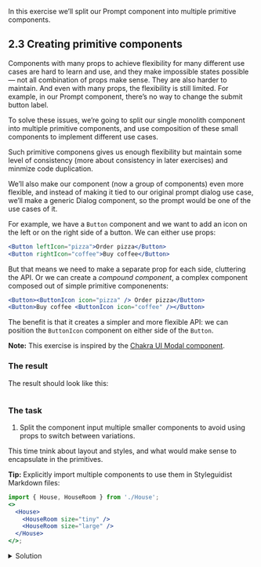 In this exercise we’ll split our Prompt component into multiple primitive components.

## 2.3 Creating primitive components

Components with many props to achieve flexibility for many different use cases are hard to learn and use, and they make impossible states possible — not all combination of props make sense. They are also harder to maintain. And even with many props, the flexibility is still limited. For example, in our Prompt component, there’s no way to change the submit button label.

To solve these issues, we’re going to split our single monolith component into multiple primitive components, and use composition of these small components to implement different use cases.

Such primitive componens gives us enough flexibility but maintain some level of consistency (more about consistency in later exercises) and minmize code duplication.

We’ll also make our component (now a group of components) even more flexible, and instead of making it tied to our original prompt dialog use case, we’ll make a generic Dialog component, so the prompt would be one of the use cases of it.

For example, we have a `Button` component and we want to add an icon on the left or on the right side of a button. We can either use props:

```jsx static
<Button leftIcon="pizza">Order pizza</Button>
<Button rightIcon="coffee">Buy coffee</Button>
```

But that means we need to make a separate prop for each side, cluttering the API. Or we can create a _compound component_, a complex component composed out of simple primitive componenents:

```jsx static
<Button><ButtonIcon icon="pizza" /> Order pizza</Button>
<Button>Buy coffee <ButtonIcon icon="coffee" /></Button>
```

The benefit is that it creates a simpler and more flexible API: we can position the `ButtonIcon` component on either side of the `Button`.

**Note:** This exercise is inspired by the [Chakra UI Modal component](https://chakra-ui.com/modal).

### The result

The result should look like this:

```jsx {"file": "final/Dialog.md", "noeditor": true}
```

### The task

1. Split the component input multiple smaller components to avoid using props to switch between variations.

This time tnink about layout and styles, and what would make sense to encapsulate in the primitives.

**Tip:** Explicitly import multiple components to use them in Styleguidist Markdown files:

```jsx static
import { House, HouseRoom } from './House';
<>
  <House>
    <HouseRoom size="tiny" />
    <HouseRoom size="large" />
  </House>
</>;
```

<details>
 <summary>Solution</summary>

The `Dialog` component (`src/exercises/2-3-Compound_components/Dialog.js`):

```jsx {"file": "final/Dialog.js", "static": true}
```

The usage (`src/exercises/2-3-Compound_components/Dialog.md`):

```md {"file": "final/Dialog.md", "static": true}
```

</details>
